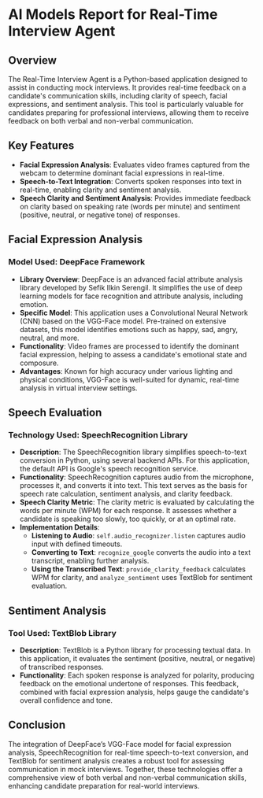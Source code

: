 # AI Models Report for Real-Time Interview Agent

## Overview
The Real-Time Interview Agent is a Python-based application designed to assist in conducting mock interviews. It provides real-time feedback on a candidate's communication skills, including clarity of speech, facial expressions, and sentiment analysis. This tool is particularly valuable for candidates preparing for professional interviews, allowing them to receive feedback on both verbal and non-verbal communication.

## Key Features
- **Facial Expression Analysis**: Evaluates video frames captured from the webcam to determine dominant facial expressions in real-time.
- **Speech-to-Text Integration**: Converts spoken responses into text in real-time, enabling clarity and sentiment analysis.
- **Speech Clarity and Sentiment Analysis**: Provides immediate feedback on clarity based on speaking rate (words per minute) and sentiment (positive, neutral, or negative tone) of responses.

## Facial Expression Analysis

### Model Used: DeepFace Framework
- **Library Overview**: DeepFace is an advanced facial attribute analysis library developed by Sefik Ilkin Serengil. It simplifies the use of deep learning models for face recognition and attribute analysis, including emotion.
- **Specific Model**: This application uses a Convolutional Neural Network (CNN) based on the VGG-Face model. Pre-trained on extensive datasets, this model identifies emotions such as happy, sad, angry, neutral, and more.
- **Functionality**: Video frames are processed to identify the dominant facial expression, helping to assess a candidate's emotional state and composure.
- **Advantages**: Known for high accuracy under various lighting and physical conditions, VGG-Face is well-suited for dynamic, real-time analysis in virtual interview settings.

## Speech Evaluation

### Technology Used: SpeechRecognition Library
- **Description**: The SpeechRecognition library simplifies speech-to-text conversion in Python, using several backend APIs. For this application, the default API is Google's speech recognition service.
- **Functionality**: SpeechRecognition captures audio from the microphone, processes it, and converts it into text. This text serves as the basis for speech rate calculation, sentiment analysis, and clarity feedback.
- **Speech Clarity Metric**: The clarity metric is evaluated by calculating the words per minute (WPM) for each response. It assesses whether a candidate is speaking too slowly, too quickly, or at an optimal rate.
- **Implementation Details**: 
    - **Listening to Audio**: `self.audio_recognizer.listen` captures audio input with defined timeouts.
    - **Converting to Text**: `recognize_google` converts the audio into a text transcript, enabling further analysis.
    - **Using the Transcribed Text**: `provide_clarity_feedback` calculates WPM for clarity, and `analyze_sentiment` uses TextBlob for sentiment evaluation.

## Sentiment Analysis

### Tool Used: TextBlob Library
- **Description**: TextBlob is a Python library for processing textual data. In this application, it evaluates the sentiment (positive, neutral, or negative) of transcribed responses.
- **Functionality**: Each spoken response is analyzed for polarity, producing feedback on the emotional undertone of responses. This feedback, combined with facial expression analysis, helps gauge the candidate's overall confidence and tone.

## Conclusion
The integration of DeepFace’s VGG-Face model for facial expression analysis, SpeechRecognition for real-time speech-to-text conversion, and TextBlob for sentiment analysis creates a robust tool for assessing communication in mock interviews. Together, these technologies offer a comprehensive view of both verbal and non-verbal communication skills, enhancing candidate preparation for real-world interviews.
